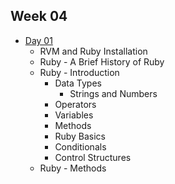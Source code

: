 ## Week 04

- [Day 01](wk04_day01.md)
    - RVM and Ruby Installation
    - Ruby - A Brief History of Ruby
    - Ruby - Introduction
        + Data Types
          - Strings and Numbers
        + Operators
        + Variables
        + Methods
        + Ruby Basics
        + Conditionals
        + Control Structures
    - Ruby - Methods
